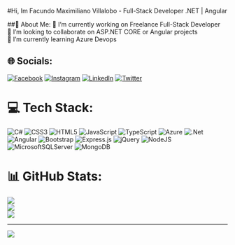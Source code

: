 #Hi, Im Facundo Maximiliano Villalobo - Full-Stack Developer .NET | Angular

##💫 About Me:
🔭 I’m currently working on Freelance Full-Stack Developer<br>👯 I’m looking to collaborate on ASP.NET CORE or Angular projects<br>🌱 I’m currently learning Azure Devops<br>


## 🌐 Socials:
[![Facebook](https://img.shields.io/badge/Facebook-%231877F2.svg?logo=Facebook&logoColor=white)](https://facebook.com/https://www.facebook.com/maxii.villalobo/) [![Instagram](https://img.shields.io/badge/Instagram-%23E4405F.svg?logo=Instagram&logoColor=white)](https://instagram.com/https://www.instagram.com/facuvilla14/) [![LinkedIn](https://img.shields.io/badge/LinkedIn-%230077B5.svg?logo=linkedin&logoColor=white)](https://linkedin.com/in/https://www.linkedin.com/in/villalobofacundo/) [![Twitter](https://img.shields.io/badge/Twitter-%231DA1F2.svg?logo=Twitter&logoColor=white)](https://twitter.com/https://twitter.com/maxijul_14) 

# 💻 Tech Stack:
![C#](https://img.shields.io/badge/c%23-%23239120.svg?style=for-the-badge&logo=c-sharp&logoColor=white) ![CSS3](https://img.shields.io/badge/css3-%231572B6.svg?style=for-the-badge&logo=css3&logoColor=white) ![HTML5](https://img.shields.io/badge/html5-%23E34F26.svg?style=for-the-badge&logo=html5&logoColor=white) ![JavaScript](https://img.shields.io/badge/javascript-%23323330.svg?style=for-the-badge&logo=javascript&logoColor=%23F7DF1E) ![TypeScript](https://img.shields.io/badge/typescript-%23007ACC.svg?style=for-the-badge&logo=typescript&logoColor=white) ![Azure](https://img.shields.io/badge/azure-%230072C6.svg?style=for-the-badge&logo=azure-devops&logoColor=white) ![.Net](https://img.shields.io/badge/.NET-5C2D91?style=for-the-badge&logo=.net&logoColor=white) ![Angular](https://img.shields.io/badge/angular-%23DD0031.svg?style=for-the-badge&logo=angular&logoColor=white) ![Bootstrap](https://img.shields.io/badge/bootstrap-%23563D7C.svg?style=for-the-badge&logo=bootstrap&logoColor=white) ![Express.js](https://img.shields.io/badge/express.js-%23404d59.svg?style=for-the-badge&logo=express&logoColor=%2361DAFB) ![jQuery](https://img.shields.io/badge/jquery-%230769AD.svg?style=for-the-badge&logo=jquery&logoColor=white) ![NodeJS](https://img.shields.io/badge/node.js-6DA55F?style=for-the-badge&logo=node.js&logoColor=white) ![MicrosoftSQLServer](https://img.shields.io/badge/Microsoft%20SQL%20Sever-CC2927?style=for-the-badge&logo=microsoft%20sql%20server&logoColor=white) ![MongoDB](https://img.shields.io/badge/MongoDB-%234ea94b.svg?style=for-the-badge&logo=mongodb&logoColor=white)
# 📊 GitHub Stats:
![](https://github-readme-stats.vercel.app/api?username=maxijul&theme=dark&hide_border=false&include_all_commits=true&count_private=true)<br/>
![](https://github-readme-streak-stats.herokuapp.com/?user=maxijul&theme=dark&hide_border=false)<br/>
![](https://github-readme-stats.vercel.app/api/top-langs/?username=maxijul&theme=dark&hide_border=false&include_all_commits=true&count_private=true&layout=compact)

---
[![](https://visitcount.itsvg.in/api?id=maxijul&icon=0&color=0)](https://visitcount.itsvg.in)

<!-- Proudly created with GPRM ( https://gprm.itsvg.in ) -->
